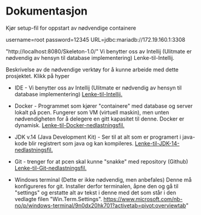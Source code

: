 <html> 
<body> 

<h1> Dokumentasjon </h1>

Kjør setup-fil for oppstart av nødvendige containere    

username=root
password=12345
URL=jdbc:mariadb://172.19.160.1:3308

"http://localhost:8080/Skeleton-1.0/" Vi benytter oss av Intellij (Ulitmate er nødvendig av hensyn til database implementering) Lenke-til-Intellij.<a/>

Beskrivelse av de nødvendige verktøy for å kunne arbeide med dette prosjektet. Klikk på hyper 
- IDE - Vi benytter oss av Intellij (Ulitmate er nødvendig av hensyn til database implementering)
 <a href= "https://www.jetbrains.com/idea/download/#section=windows">Lenke-til-Intellij. <a/>

- Docker - Programmet som kjører "containere" med database og server lokalt på pcen. Fungerer som VM (virtuell maskin), 
  men unten nødvendigheten for å delegere en gitt kapasitet til denne. Docker er dynamisk.
<a href="https://download.docker.com/win/stable/Docker%20Desktop%20Installer.exe">Lenke-til-Docker-nedlastningsfil. <a/>

- JDK v.14 (Java Development Kit) - Ser til at alt som er programert i java-kode blir registrert som java og kan kompileres.
 <a href="https://www.oracle.com/java/technologies/javase/jdk14-archive-downloads.html#license-lightbox">Lenke-til-JDK-14-nedlastningsfil. <a/>

- Git - trenger for at pcen skal kunne "snakke" med repository (Github)
<a href="https://github.com/git-for-windows/git/releases/download/v2.28.0.windows.1/Git-2.28.0-64-bit.exe">Lenke-til-Git-nedlastningsfil. <a/>

- Windows terminal (Dette er ikke nødvendig, men anbefales)
Denne må konfigureres for git. Installer derfor terminalen, åpne den og gå til "settings" og erstatte alt av tekst i denne med det som står i den vedlagte filen "Win.Term.Settings".
<a> https://www.microsoft.com/nb-no/p/windows-terminal/9n0dx20hk701?activetab=pivot:overviewtab" <a/>

</body> 

</html> 

